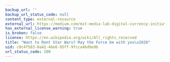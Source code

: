 ```yaml
---
backup_url: ''
backup_url_status_code: null
content_type: external-resource
external_url: https://medium.com/mit-media-lab-digital-currency-initiative/want-to-rent-star-wars-may-the-force-be-with-you-8b3200e7ad87#.h76l92es1
has_external_license_warning: true
is_broken: false
license: https://en.wikipedia.org/wiki/All_rights_reserved
title: "Want to Rent Star Wars? May the Force be with you\u2026"
uid: c0c4f583-0a42-46e6-95ff-9fcca4bd6e9b
url_status_code: 200
---
```

